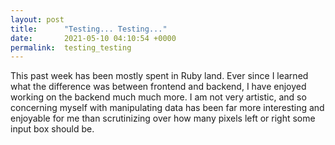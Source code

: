 ```yaml
---
layout: post
title:      "Testing... Testing..."
date:       2021-05-10 04:10:54 +0000
permalink:  testing_testing
---
```



This past week has been mostly spent in Ruby land. Ever since I learned what the difference was between frontend and backend, I have enjoyed working on the backend much much more. I am not very artistic, and so concerning myself with manipulating data has been far more interesting and enjoyable for me than scrutinizing over how many pixels left or right some input box should be.
